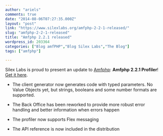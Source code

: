 ```yaml
---
author: "ariels"
comments: true
date: "2014-08-06T07:27:35.000Z"
layout: "post"
link: "https://www.silexlabs.org/amfphp-2-2-1-released/"
slug: "amfphp-2-2-1-released"
title: "Amfphp 2.2.1 released"
wordpress_id: 203364
categories: ["Blog amfPHP","Blog Silex Labs","The Blog"]
tags: ["amfphp"]

---
```

Silex Labs is proud to present an update to [Amfphp](https://www.silexlabs.org/amfphp/): **Amfphp 2.2.1 Profiler**! [Get it here](https://www.silexlabs.org/amfphp/downloads/).




  * The client generator now generates code with typed parameters. No Value Objects yet, but strings, booleans and some number formats are supported.


  * The Back Office has been reworked to provide more robust error handling and better information when errors happen


  * The profiler now supports Flex messaging


  * The API reference is now included in the distribution



